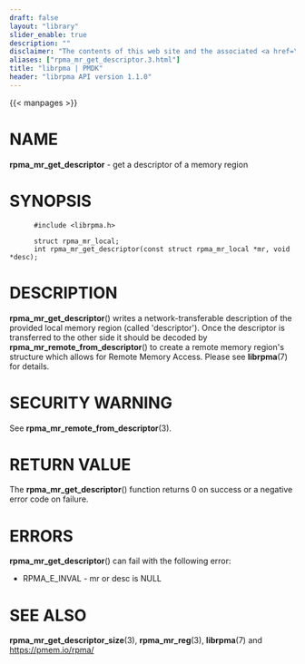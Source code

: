 ```yaml
---
draft: false
layout: "library"
slider_enable: true
description: ""
disclaimer: "The contents of this web site and the associated <a href=\"https://github.com/pmem\">GitHub repositories</a> are BSD-licensed open source."
aliases: ["rpma_mr_get_descriptor.3.html"]
title: "librpma | PMDK"
header: "librpma API version 1.1.0"
---
```

{{< manpages >}}

[comment]: <> (SPDX-License-Identifier: BSD-3-Clause)
[comment]: <> (Copyright 2020-2022, Intel Corporation)

# NAME

**rpma_mr_get_descriptor** - get a descriptor of a memory region

# SYNOPSIS

          #include <librpma.h>

          struct rpma_mr_local;
          int rpma_mr_get_descriptor(const struct rpma_mr_local *mr, void *desc);

# DESCRIPTION

**rpma_mr_get_descriptor**() writes a network-transferable description
of the provided local memory region (called \'descriptor\'). Once the
descriptor is transferred to the other side it should be decoded by
**rpma_mr_remote_from_descriptor**() to create a remote memory region\'s
structure which allows for Remote Memory Access. Please see
**librpma**(7) for details.

# SECURITY WARNING

See **rpma_mr_remote_from_descriptor**(3).

# RETURN VALUE

The **rpma_mr_get_descriptor**() function returns 0 on success or a
negative error code on failure.

# ERRORS

**rpma_mr_get_descriptor**() can fail with the following error:

-   RPMA_E\_INVAL - mr or desc is NULL

# SEE ALSO

**rpma_mr_get_descriptor_size**(3), **rpma_mr_reg**(3), **librpma**(7)
and https://pmem.io/rpma/
